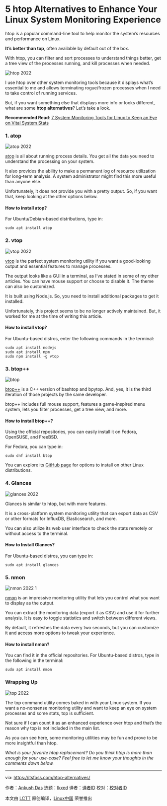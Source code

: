[#]: subject: "5 htop Alternatives to Enhance Your Linux System Monitoring Experience"
[#]: via: "https://itsfoss.com/htop-alternatives/"
[#]: author: "Ankush Das https://itsfoss.com/author/ankush/"
[#]: collector: "lkxed"
[#]: translator: " "
[#]: reviewer: " "
[#]: publisher: " "
[#]: url: " "

5 htop Alternatives to Enhance Your Linux System Monitoring Experience
======

htop is a popular command-line tool to help monitor the system’s resources and performance on Linux. 

**It’s better than top**, often available by default out of the box.

With htop, you can filter and sort processes to understand things better, get a tree view of the processes running, and kill processes when needed.

![htop 2022][1]

I use htop over other system monitoring tools because it displays what’s essential to me and allows terminating rogue/frozen processes when I need to take control of running services.

But, if you want something else that displays more info or looks different, what are some **htop alternatives**? Let’s take a look.

**Recommended Read**: [7 System Monitoring Tools for Linux to Keep an Eye on Vital System Stats][2]

### 1. atop

![atop 2022][3]

[atop][4] is all about running process details. You get all the data you need to understand the processing on your system.

It also provides the ability to make a permanent log of resource utilization for long-term analysis. A system administrator might find this more useful than anyone else.

Unfortunately, it does not provide you with a pretty output. So, if you want that, keep looking at the other options below.

#### How to install atop?

For Ubuntu/Debian-based distributions, type in:

```
sudo apt install atop
```

### 2. vtop

![vtop 2022][5]

[vtop][6] is the perfect system monitoring utility if you want a good-looking output and essential features to manage processes.

The output looks like a GUI in a terminal, as I’ve stated in some of my other articles. You can have mouse support or choose to disable it. The theme can also be customized.

It is built using Node.js. So, you need to install additional packages to get it installed.

Unfortunately, this project seems to be no longer actively maintained. But, it worked for me at the time of writing this article.

#### How to install vtop?

For Ubuntu-based distros, enter the following commands in the terminal:

```
sudo apt install nodejs
sudo apt install npm
sudo npm install -g vtop
```

### 3. btop++

![btop][7]

[btop++][8] is a C++ version of bashtop and bpytop. And, yes, it is the third iteration of those projects by the same developer.

btop++ includes full mouse support, features a game-inspired menu system, lets you filter processes, get a tree view, and more.

#### How to install btop++?

Using the official repositories, you can easily install it on Fedora, OpenSUSE, and FreeBSD. 

For Fedora, you can type in:

```
sudo dnf install btop
```

You can explore its [GitHub page][8] for options to install on other Linux distributions.

### 4. Glances

![glances 2022][9]

Glances is similar to htop, but with more features.

It is a cross-platform system monitoring utility that can export data as CSV or other formats for InfluxDB, Elasticsearch, and more.

You can also utilize its web user interface to check the stats remotely or without access to the terminal.

#### How to Install Glances?

For Ubuntu-based distros, you can type in:

```
sudo apt install glances
```

### 5. nmon

![nmon 2022 1][10]

[nmon][11] is an impressive monitoring utility that lets you control what you want to display as the output.

You can extract the monitoring data (export it as CSV) and use it for further analysis. It is easy to toggle statistics and switch between different views.

By default, it refreshes the data every two seconds, but you can customize it and access more options to tweak your experience.

#### How to install nmon?

You can find it in the official repositories. For Ubuntu-based distros, type in the following in the terminal:

```
sudo apt install nmon
```

### Wrapping Up

![top 2022][12]

The top command utility comes baked in with your Linux system. If you want a no-nonsense monitoring utility and want to keep an eye on system processes and some stats, top is sufficient.

Not sure if I can count it as an enhanced experience over htop and that’s the reason why top is not included in the main list.

As you can see here, some monitoring utilities may be fun and prove to be more insightful than htop.

_What is your favorite htop replacement? Do you think htop is more than enough for your use-case? Feel free to let me know your thoughts in the comments down below._

--------------------------------------------------------------------------------

via: https://itsfoss.com/htop-alternatives/

作者：[Ankush Das][a]
选题：[lkxed][b]
译者：[译者ID](https://github.com/译者ID)
校对：[校对者ID](https://github.com/校对者ID)

本文由 [LCTT](https://github.com/LCTT/TranslateProject) 原创编译，[Linux中国](https://linux.cn/) 荣誉推出

[a]: https://itsfoss.com/author/ankush/
[b]: https://github.com/lkxed
[1]: https://itsfoss.com/wp-content/uploads/2022/11/htop-2022.png
[2]: https://itsfoss.com/linux-system-monitoring-tools/
[3]: https://itsfoss.com/wp-content/uploads/2022/11/atop-2022.png
[4]: https://www.atoptool.nl/index.php
[5]: https://itsfoss.com/wp-content/uploads/2022/11/vtop-2022.png
[6]: https://github.com/MrRio/vtop
[7]: https://itsfoss.com/wp-content/uploads/2022/11/btop.png
[8]: https://github.com/aristocratos/btop
[9]: https://itsfoss.com/wp-content/uploads/2022/11/glances-2022.png
[10]: https://itsfoss.com/wp-content/uploads/2022/11/nmon-2022-1.png
[11]: https://nmon.sourceforge.net/pmwiki.php?n=Main.HomePage
[12]: https://itsfoss.com/wp-content/uploads/2022/11/top-2022.png
